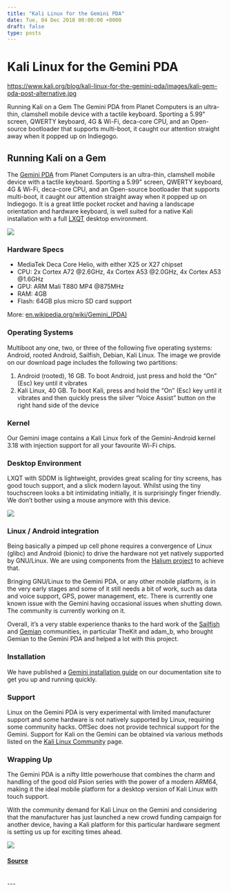 ```yaml
---
title: "Kali Linux for the Gemini PDA"
date: Tue, 04 Dec 2018 00:00:00 +0000
draft: false
type: posts
---
```

# Kali Linux for the Gemini PDA

https://www.kali.org/blog/kali-linux-for-the-gemini-pda/images/kali-gem-pda-post-alternative.jpg



Running Kali on a Gem The Gemini PDA from Planet Computers is an ultra-thin, clamshell mobile device with a tactile keyboard. Sporting a 5.99&quot; screen, QWERTY keyboard, 4G &amp; Wi-Fi, deca-core CPU, and an Open-source bootloader that supports multi-boot, it caught our attention straight away when it popped up on Indiegogo.

Running Kali on a Gem
---------------------

The [Gemini PDA](https://planetcom.squarespace.com/device/) from Planet Computers is an ultra-thin, clamshell mobile device with a tactile keyboard. Sporting a 5.99" screen, QWERTY keyboard, 4G & Wi-Fi, deca-core CPU, and an Open-source bootloader that supports multi-boot, it caught our attention straight away when it popped up on Indiegogo. It is a great little pocket rocket and having a landscape orientation and hardware keyboard, is well suited for a native Kali installation with a full [LXQT](https://lxqt.org/) desktop environment.

[![](https://www.kali.org/blog/kali-linux-for-the-gemini-pda/images/01-gem.png)](https://www.kali.org/blog/kali-linux-for-the-gemini-pda/images/01-gem.png)

### Hardware Specs

-   MediaTek Deca Core Helio, with either X25 or X27 chipset
-   CPU: 2x Cortex A72 @2.6GHz, 4x Cortex A53 @2.0GHz, 4x Cortex A53 @1.6GHz
-   GPU: ARM Mali T880 MP4 @875MHz
-   RAM: 4GB
-   Flash: 64GB plus micro SD card support

More: [en.wikipedia.org/wiki/Gemini\_(PDA)](https://en.wikipedia.org/wiki/Gemini_\(PDA\))

### Operating Systems

Multiboot any one, two, or three of the following five operating systems: Android, rooted Android, Sailfish, Debian, Kali Linux. The image we provide on our download page includes the following two partitions:

1.  Android (rooted), 16 GB. To boot Android, just press and hold the “On” (Esc) key until it vibrates
2.  Kali Linux, 40 GB. To boot Kali, press and hold the “On” (Esc) key until it vibrates and then quickly press the silver “Voice Assist” button on the right hand side of the device

### Kernel

Our Gemini image contains a Kali Linux fork of the Gemini-Android kernel 3.18 with injection support for all your favourite Wi-Fi chips.

### Desktop Environment

LXQT with SDDM is lightweight, provides great scaling for tiny screens, has good touch support, and a slick modern layout. Whilst using the tiny touchscreen looks a bit intimidating initially, it is surprisingly finger friendly. We don’t bother using a mouse anymore with this device.

[![](https://www.kali.org/blog/kali-linux-for-the-gemini-pda/images/02-gem.png)](https://www.kali.org/blog/kali-linux-for-the-gemini-pda/images/02-gem.png)

### Linux / Android integration

Being basically a pimped up cell phone requires a convergence of Linux (glibc) and Android (bionic) to drive the hardware not yet natively supported by GNU/Linux. We are using components from the [Halium project](https://halium.org/) to achieve that.

Bringing GNU/Linux to the Gemini PDA, or any other mobile platform, is in the very early stages and some of it still needs a bit of work, such as data and voice support, GPS, power management, etc. There is currently one known issue with the Gemini having occasional issues when shutting down. The community is currently working on it.

Overall, it’s a very stable experience thanks to the hard work of the [Sailfish](https://sailfishos.org/) and [Gemian](https://github.com/gemian/gemini-keyboard-apps/wiki) communities, in particular TheKit and adam\_b, who brought Gemian to the Gemini PDA and helped a lot with this project.

### Installation

We have published a [Gemini installation guide](https://www.kali.org/docs/arm/gemini-pda/) on our documentation site to get you up and running quickly.

### Support

Linux on the Gemini PDA is very experimental with limited manufacturer support and some hardware is not natively supported by Linux, requiring some community hacks. OffSec does not provide technical support for the Gemini. Support for Kali on the Gemini can be obtained via various methods listed on the [Kali Linux Community](https://www.kali.org/community/) page.

### Wrapping Up

The Gemini PDA is a nifty little powerhouse that combines the charm and handling of the good old Psion series with the power of a modern ARM64, making it the ideal mobile platform for a desktop version of Kali Linux with touch support.

With the community demand for Kali Linux on the Gemini and considering that the manufacturer has just launched a new crowd funding campaign for another device, having a Kali platform for this particular hardware segment is setting us up for exciting times ahead.

[![](https://www.kali.org/blog/kali-linux-for-the-gemini-pda/images/03-gem.png)](https://www.kali.org/blog/kali-linux-for-the-gemini-pda/images/03-gem.png)

#### [Source](https://www.kali.org/blog/kali-linux-for-the-gemini-pda/)

<br/>
---
